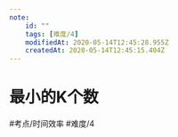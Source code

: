 ```yaml
---
note:
    id: ""
    tags: [难度/4]
    modifiedAt: 2020-05-14T12:45:28.955Z
    createdAt: 2020-05-14T12:45:15.404Z
---
```

# 最小的K个数
#考点/时间效率 #难度/4 